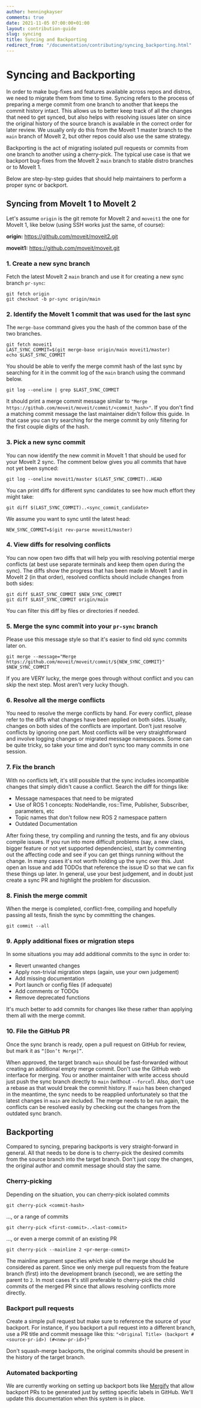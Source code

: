 ```yaml
---
author: henningkayser
comments: true
date: 2021-11-05 07:00:00+01:00
layout: contribution-guide
slug: syncing
title: Syncing and Backporting
redirect_from: "/documentation/contributing/syncing_backporting.html"
---
```


# Syncing and Backporting

In order to make bug-fixes and features available across repos and distros, we need to migrate them from time to time.
Syncing refers to the process of preparing a merge commit from one branch to another that keeps the commit history intact.
This allows us to better keep track of all the changes that need to get synced, but also helps with resolving issues later on since the original history of the source branch is available in the correct order for later review.
We usually only do this from the MoveIt 1 master branch to the `main` branch of MoveIt 2, but other repos could also use the same strategy.

Backporting is the act of migrating isolated pull requests or commits from one branch to another using a cherry-pick.
The typical use case is that we backport bug-fixes from the MoveIt 2 `main` branch to stable distro branches or to MoveIt 1.

Below are step-by-step guides that should help maintainers to perform a proper sync or backport.

## Syncing from MoveIt 1 to MoveIt 2

Let's assume `origin` is the git remote for MoveIt 2 and `moveit1` the one for MoveIt 1, like below (using SSH works just the same, of course):


**origin:** https://github.com/moveit/moveit2.git

**moveit1:** https://github.com/moveit/moveit.git



### 1. Create a new sync branch

Fetch the latest MoveIt 2 `main` branch and use it for creating a new sync branch `pr-sync`:

```
git fetch origin
git checkout -b pr-sync origin/main
```


### 2. Identify the MoveIt 1 commit that was used for the last sync

The `merge-base` command gives you the hash of the common base of the two branches.

```
git fetch moveit1
LAST_SYNC_COMMIT=$(git merge-base origin/main moveit1/master)
echo $LAST_SYNC_COMMIT
```


You should be able to verify the merge commit hash of the last sync by searching for it in the commit log of the `main` branch using the command below.

```
git log --oneline | grep $LAST_SYNC_COMMIT
```

It should print a merge commit message similar to `"Merge https://github.com/moveit/moveit/commit/<commit_hash>"`.
If you don't find a matching commit message the last maintainer didn't follow this guide.
In that case you can try searching for the merge commit by only filtering for the first couple digits of the hash.


### 3. Pick a new sync commit

You can now identify the new commit in MoveIt 1 that should be used for your MoveIt 2 sync.
The comment below gives you all commits that have not yet been synced:

```
git log --oneline moveit1/master $(LAST_SYNC_COMMIT)..HEAD
```

You can print diffs for different sync candidates to see how much effort they might take:

```
git diff $(LAST_SYNC_COMMIT)..<sync_commit_candidate>
```

We assume you want to sync until the latest head:

```
NEW_SYNC_COMMIT=$(git rev-parse moveit1/master)
```


### 4. View diffs for resolving conflicts

You can now open two diffs that will help you with resolving potential merge conflicts (at best use separate terminals and keep them open during the sync). The diffs show the progress that has been made in MoveIt 1 and in MoveIt 2 (in that order), resolved conflicts should include changes from both sides:


```
git diff $LAST_SYNC_COMMIT $NEW_SYNC_COMMIT
git diff $LAST_SYNC_COMMIT origin/main
```

You can filter this diff by files or directories if needed.


### 5. Merge the sync commit into your `pr-sync` branch

Please use this message style so that it's easier to find old sync commits later on.

```
git merge --message="Merge https://github.com/moveit/moveit/commit/${NEW_SYNC_COMMIT}" $NEW_SYNC_COMMIT
```


If you are VERY lucky, the merge goes through without conflict and you can skip the next step. Most aren’t very lucky though.

### 6. Resolve all the merge conflicts

You need to resolve the merge conflicts by hand. For every conflict, please refer to the diffs what changes have been applied on both sides. Usually, changes on both sides of the conflicts are important. Don’t just resolve conflicts by ignoring one part. Most conflicts will be very straightforward and involve logging changes or migrated message namespaces. Some can be quite tricky, so take your time and don’t sync too many commits in one session.

### 7. Fix the branch

With no conflicts left, it's still possible that the sync includes incompatible changes that simply didn't cause a conflict.
Search the diff for things like:
* Message namespaces that need to be migrated
* Use of ROS 1 concepts: NodeHandle, ros::Time, Publisher, Subscriber, parameters, etc
* Topic names that don't follow new ROS 2 namespace pattern
* Outdated Documentation


After fixing these, try compiling and running the tests, and fix any obvious compile issues.
If you run into more difficult problems (say, a new class, bigger feature or not yet supported dependencies), start by commenting out the affecting code and see if you can get things running without the change.
In many cases it's not worth holding up the sync over this. Just open an Issue and add TODOs that reference the issue ID so that we can fix these things up later. In general, use your best judgement, and in doubt just create a sync PR and highlight the problem for discussion.

### 8. Finish the merge commit


When the merge is completed, conflict-free, compiling and hopefully passing all tests, finish the sync by committing the changes.

```
git commit --all
```


### 9. Apply additional fixes or migration steps

In some situations you may add additional commits to the sync in order to:

* Revert unwanted changes
* Apply non-trivial migration steps (again, use your own judgement)
* Add missing documentation
* Port launch or config files (if adequate)
* Add comments or TODOs
* Remove deprecated functions

It's much better to add commits for changes like these rather than applying them all with the merge commit.

### 10. File the GitHub PR

Once the sync branch is ready, open a pull request on GitHub for review, but mark it as `“[Don’t Merge]”`.

When approved, the target branch `main` should be fast-forwarded without creating an additional empty merge commit.
Don't use the GitHub web interface for merging.
You or another maintainer with write access should just push the sync branch directly to `main` (without `--force`!).
Also, don't use a rebase as that would break the commit history.
If `main` has been changed in the meantime, the sync needs to be reapplied unfortunately so that the latest changes in `main` are included.
The merge needs to be run again, the conflicts can be resolved easily by checking out the changes from the outdated sync branch.


## Backporting

Compared to syncing, preparing backports is very straight-forward in general.
All that needs to be done is to cherry-pick the desired commits from the source branch into the target branch.
Don't just copy the changes, the original author and commit message should stay the same.

### Cherry-picking

Depending on the situation, you can cherry-pick isolated commits

```
git cherry-pick <commit-hash>
```

..., or a range of commits

```
git cherry-pick <first-commit>..<last-commit>
```

..., or even a merge commit of an existing PR

```
git cherry-pick --mainline 2 <pr-merge-commit>
```

The mainline argument specifies which side of the merge should be considered as parent.
Since we only merge pull requests from the feature branch (first) into the development branch (second), we are setting the parent to `2`.
In most cases it's still preferable to cherry-pick the child commits of the merged PR since that allows resolving conflicts more directly.

### Backport pull requests

Create a simple pull request but make sure to reference the source of your backport.
For instance, if you backport a pull request into a different branch, use a PR title and commit message like this: `"<Original Title> (backport #<source-pr-id>) (#<new-pr-id>)"`

Don't squash-merge backports, the original commits should be present in the history of the target branch.

### Automated backporting

We are currently working on setting up backport bots like [Mergify](https://mergify.com/) that allow backport PRs to be generated just by setting specific labels in GitHub.
We'll update this documentation when this system is in place.
